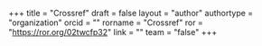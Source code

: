 +++ 
title = "Crossref" 
draft = false
layout = "author"
authortype = "organization"
orcid =  ""
rorname = "Crossref"
ror = "https://ror.org/02twcfp32"
link = ""
team = "false"
+++ 